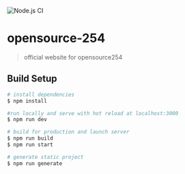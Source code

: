 ![Node.js CI](https://github.com/Opensource-254/Opensource-254.github.io/workflows/Node.js%20CI/badge.svg)
# opensource-254

> official website for opensource254

## Build Setup

```bash
# install dependencies
$ npm install

#run locally and serve with hot reload at localhost:3000
$ npm run dev

# build for production and launch server
$ npm run build
$ npm run start

# generate static project
$ npm run generate
```
